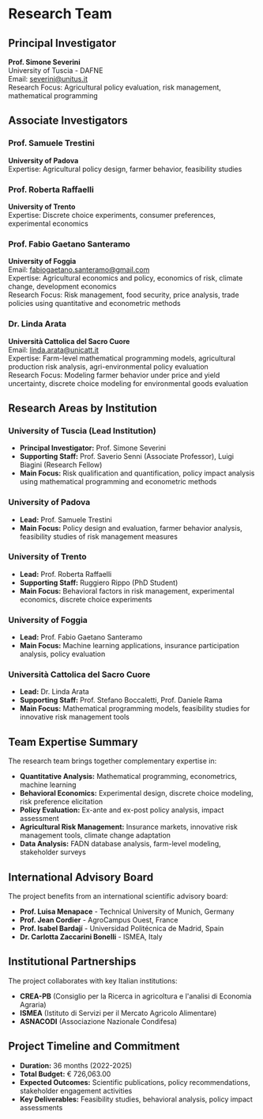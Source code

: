 # Research Team

## Principal Investigator
**Prof. Simone Severini**  
University of Tuscia - DAFNE  
Email: severini@unitus.it  
Research Focus: Agricultural policy evaluation, risk management, mathematical programming

## Associate Investigators

### Prof. Samuele Trestini
**University of Padova**  
Expertise: Agricultural policy design, farmer behavior, feasibility studies

### Prof. Roberta Raffaelli
**University of Trento**  
Expertise: Discrete choice experiments, consumer preferences, experimental economics

### Prof. Fabio Gaetano Santeramo
**University of Foggia**  
Email: fabiogaetano.santeramo@gmail.com  
Expertise: Agricultural economics and policy, economics of risk, climate change, development economics  
Research Focus: Risk management, food security, price analysis, trade policies using quantitative and econometric methods

### Dr. Linda Arata
**Università Cattolica del Sacro Cuore**  
Email: linda.arata@unicatt.it  
Expertise: Farm-level mathematical programming models, agricultural production risk analysis, agri-environmental policy evaluation  
Research Focus: Modeling farmer behavior under price and yield uncertainty, discrete choice modeling for environmental goods evaluation

## Research Areas by Institution

### University of Tuscia (Lead Institution)
- **Principal Investigator:** Prof. Simone Severini
- **Supporting Staff:** Prof. Saverio Senni (Associate Professor), Luigi Biagini (Research Fellow)
- **Main Focus:** Risk qualification and quantification, policy impact analysis using mathematical programming and econometric methods

### University of Padova
- **Lead:** Prof. Samuele Trestini
- **Main Focus:** Policy design and evaluation, farmer behavior analysis, feasibility studies of risk management measures

### University of Trento
- **Lead:** Prof. Roberta Raffaelli
- **Supporting Staff:** Ruggiero Rippo (PhD Student)
- **Main Focus:** Behavioral factors in risk management, experimental economics, discrete choice experiments

### University of Foggia
- **Lead:** Prof. Fabio Gaetano Santeramo
- **Main Focus:** Machine learning applications, insurance participation analysis, policy evaluation

### Università Cattolica del Sacro Cuore
- **Lead:** Dr. Linda Arata
- **Supporting Staff:** Prof. Stefano Boccaletti, Prof. Daniele Rama
- **Main Focus:** Mathematical programming models, feasibility studies for innovative risk management tools

## Team Expertise Summary

The research team brings together complementary expertise in:
- **Quantitative Analysis:** Mathematical programming, econometrics, machine learning
- **Behavioral Economics:** Experimental design, discrete choice modeling, risk preference elicitation
- **Policy Evaluation:** Ex-ante and ex-post policy analysis, impact assessment
- **Agricultural Risk Management:** Insurance markets, innovative risk management tools, climate change adaptation
- **Data Analysis:** FADN database analysis, farm-level modeling, stakeholder surveys

## International Advisory Board

The project benefits from an international scientific advisory board:
- **Prof. Luisa Menapace** - Technical University of Munich, Germany
- **Prof. Jean Cordier** - AgroCampus Ouest, France  
- **Prof. Isabel Bardají** - Universidad Politécnica de Madrid, Spain
- **Dr. Carlotta Zaccarini Bonelli** - ISMEA, Italy

## Institutional Partnerships

The project collaborates with key Italian institutions:
- **CREA-PB** (Consiglio per la Ricerca in agricoltura e l'analisi di Economia Agraria)
- **ISMEA** (Istituto di Servizi per il Mercato Agricolo Alimentare)
- **ASNACODI** (Associazione Nazionale Condifesa)

## Project Timeline and Commitment

- **Duration:** 36 months (2022-2025)
- **Total Budget:** € 726,063.00
- **Expected Outcomes:** Scientific publications, policy recommendations, stakeholder engagement activities
- **Key Deliverables:** Feasibility studies, behavioral analysis, policy impact assessments
